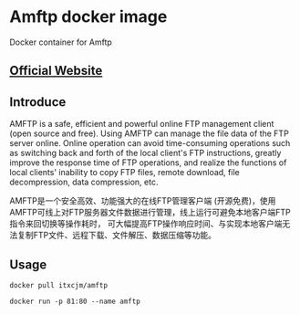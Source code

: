 # Amftp docker image
Docker container for Amftp
##  [Official Website](https://amh.sh/amftp.htm)
## Introduce
AMFTP is a safe, efficient and powerful online FTP management client (open source and free). Using AMFTP can manage the file data of the FTP server online. Online operation can avoid time-consuming operations such as switching back and forth of the local client's FTP instructions, greatly improve the response time of FTP operations, and realize the functions of local clients' inability to copy FTP files, remote download, file decompression, data compression, etc.

AMFTP是一个安全高效、功能强大的在线FTP管理客户端 (开源免费)，使用AMFTP可线上对FTP服务器文件数据进行管理，线上运行可避免本地客户端FTP指令来回切换等操作耗时， 可大幅提高FTP操作响应时间、与实现本地客户端无法复制FTP文件、远程下载、文件解压、数据压缩等功能。
## Usage

    docker pull itxcjm/amftp

    docker run -p 81:80 --name amftp
